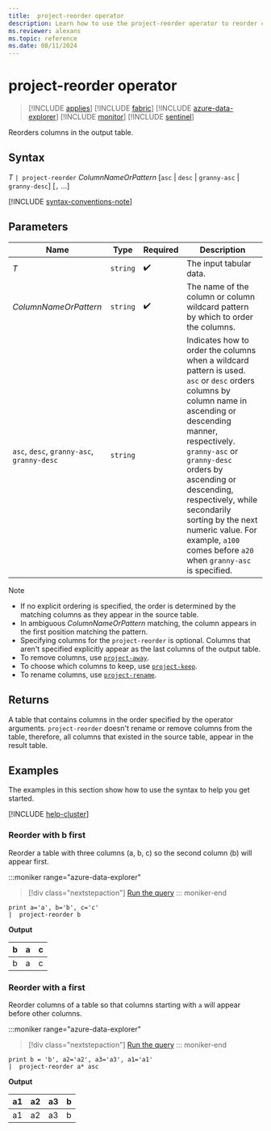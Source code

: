```yaml
---
title:  project-reorder operator
description: Learn how to use the project-reorder operator to reorder columns in the output table.
ms.reviewer: alexans
ms.topic: reference
ms.date: 08/11/2024
---
```

# project-reorder operator

> [!INCLUDE [applies](../includes/applies-to-version/applies.md)] [!INCLUDE [fabric](../includes/applies-to-version/fabric.md)] [!INCLUDE [azure-data-explorer](../includes/applies-to-version/azure-data-explorer.md)] [!INCLUDE [monitor](../includes/applies-to-version/monitor.md)] [!INCLUDE [sentinel](../includes/applies-to-version/sentinel.md)]

Reorders columns in the output table.

## Syntax

*T* `| project-reorder` *ColumnNameOrPattern* [`asc` | `desc` | `granny-asc` | `granny-desc`] [`,` ...]

[!INCLUDE [syntax-conventions-note](../includes/syntax-conventions-note.md)]

## Parameters

| Name | Type | Required | Description |
|--|--|--|--|
| *T* | `string` |  :heavy_check_mark: | The input tabular data.|
| *ColumnNameOrPattern* | `string` |  :heavy_check_mark: | The name of the column or column wildcard pattern by which to order the columns. |
| `asc`, `desc`, `granny-asc`, `granny-desc` | `string` | | Indicates how to order the columns when a wildcard pattern is used. `asc` or `desc` orders columns by column name in ascending or descending manner, respectively. `granny-asc` or `granny-desc` orders by ascending or descending, respectively, while secondarily sorting by the next numeric value. For example, `a100` comes before `a20` when `granny-asc` is specified.|

> [!NOTE]
>
> * If no explicit ordering is specified, the order is determined by the matching columns as they appear in the source table.
> * In ambiguous *ColumnNameOrPattern* matching, the column appears in the first position matching the pattern.
> * Specifying columns for the `project-reorder` is optional. Columns that aren't specified explicitly appear as the last columns of the output table.
> * To remove columns, use [`project-away`](project-away-operator.md).
> * To choose which columns to keep, use [`project-keep`](project-keep-operator.md).
> * To rename columns, use [`project-rename`](project-rename-operator.md).

## Returns

A table that contains columns in the order specified by the operator arguments. `project-reorder` doesn't rename or remove columns from the table, therefore, all columns that existed in the source table, appear in the result table.

## Examples

The examples in this section show how to use the syntax to help you get started.
	
[!INCLUDE [help-cluster](../includes/help-cluster-note.md)]

### Reorder with b first

Reorder a table with three columns (a, b, c) so the second column (b) will appear first.

:::moniker range="azure-data-explorer"
> [!div class="nextstepaction"]
> <a href="https://dataexplorer.azure.com/clusters/help/databases/Samples?query=H4sIAAAAAAAAAysoyswrUUi0VU9U11FIslVPAlLJturJ6rxcNQoKBUX5WanJJbpFqflFKalFCkkA1H2l7S8AAAA=" target="_blank">Run the query</a>
::: moniker-end

```kusto
print a='a', b='b', c='c'
|  project-reorder b
```

**Output**

| b | a | c |
|--|--|--|
| b | a | c |

### Reorder with a first

Reorder columns of a table so that columns starting with `a` will appear before other columns.

:::moniker range="azure-data-explorer"
> [!div class="nextstepaction"]
> <a href="https://dataexplorer.azure.com/clusters/help/databases/Samples?query=H4sIAAAAAAAAAysoyswrUUhSsFVQT1LXUUg0slVPNAIxjIEMYxDDEMgwVOflqlFQKCjKz0pNLtEtSs0vSkktUkjUUkgsTgYAJU2yOEMAAAA=" target="_blank">Run the query</a>
::: moniker-end

```kusto
print b = 'b', a2='a2', a3='a3', a1='a1'
|  project-reorder a* asc
```

**Output**

| a1 | a2 | a3 | b |
|--|--|--|--|
| a1 | a2 | a3 | b |
